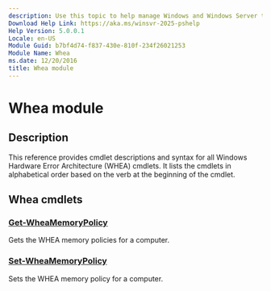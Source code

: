 ```yaml
---
description: Use this topic to help manage Windows and Windows Server technologies with Windows PowerShell.
Download Help Link: https://aka.ms/winsvr-2025-pshelp
Help Version: 5.0.0.1
Locale: en-US
Module Guid: b7bf4d74-f837-430e-810f-234f26021253
Module Name: Whea
ms.date: 12/20/2016
title: Whea module
---
```


# Whea module
## Description
This reference provides cmdlet descriptions and syntax for all Windows Hardware Error Architecture (WHEA) cmdlets. It lists the cmdlets in alphabetical order based on the verb at the beginning of the cmdlet.

## Whea cmdlets
### [Get-WheaMemoryPolicy](./Get-WheaMemoryPolicy.md)
Gets the WHEA memory policies for a computer.

### [Set-WheaMemoryPolicy](./Set-WheaMemoryPolicy.md)
Sets the WHEA memory policy for a computer.
